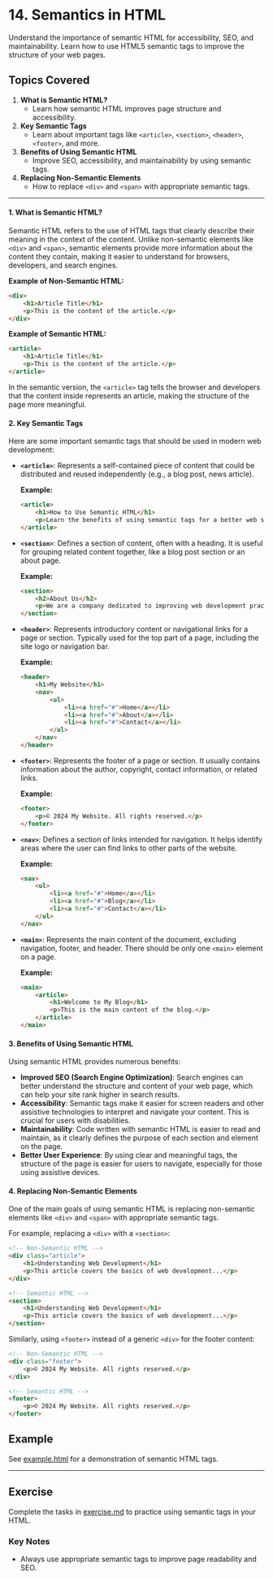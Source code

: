 # 14. Semantics in HTML

Understand the importance of semantic HTML for accessibility, SEO, and maintainability. Learn how to use HTML5 semantic tags to improve the structure of your web pages.

## Topics Covered

1. **What is Semantic HTML?**
   - Learn how semantic HTML improves page structure and accessibility.
2. **Key Semantic Tags**
   - Learn about important tags like `<article>`, `<section>`, `<header>`, `<footer>`, and more.
3. **Benefits of Using Semantic HTML**
   - Improve SEO, accessibility, and maintainability by using semantic tags.
4. **Replacing Non-Semantic Elements**
   - How to replace `<div>` and `<span>` with appropriate semantic tags.

---

#### **1. What is Semantic HTML?**

Semantic HTML refers to the use of HTML tags that clearly describe their meaning in the context of the content. Unlike non-semantic elements like `<div>` and `<span>`, semantic elements provide more information about the content they contain, making it easier to understand for browsers, developers, and search engines.

**Example of Non-Semantic HTML:**
```html
<div>
    <h1>Article Title</h1>
    <p>This is the content of the article.</p>
</div>
```

**Example of Semantic HTML:**
```html
<article>
    <h1>Article Title</h1>
    <p>This is the content of the article.</p>
</article>
```

In the semantic version, the `<article>` tag tells the browser and developers that the content inside represents an article, making the structure of the page more meaningful.

#### **2. Key Semantic Tags**

Here are some important semantic tags that should be used in modern web development:

- **`<article>`**: Represents a self-contained piece of content that could be distributed and reused independently (e.g., a blog post, news article).
  
  **Example:**
  ```html
  <article>
      <h1>How to Use Semantic HTML</h1>
      <p>Learn the benefits of using semantic tags for a better web structure.</p>
  </article>
  ```

- **`<section>`**: Defines a section of content, often with a heading. It is useful for grouping related content together, like a blog post section or an about page.
  
  **Example:**
  ```html
  <section>
      <h2>About Us</h2>
      <p>We are a company dedicated to improving web development practices.</p>
  </section>
  ```

- **`<header>`**: Represents introductory content or navigational links for a page or section. Typically used for the top part of a page, including the site logo or navigation bar.
  
  **Example:**
  ```html
  <header>
      <h1>My Website</h1>
      <nav>
          <ul>
              <li><a href="#">Home</a></li>
              <li><a href="#">About</a></li>
              <li><a href="#">Contact</a></li>
          </ul>
      </nav>
  </header>
  ```

- **`<footer>`**: Represents the footer of a page or section. It usually contains information about the author, copyright, contact information, or related links.
  
  **Example:**
  ```html
  <footer>
      <p>© 2024 My Website. All rights reserved.</p>
  </footer>
  ```

- **`<nav>`**: Defines a section of links intended for navigation. It helps identify areas where the user can find links to other parts of the website.

  **Example:**
  ```html
  <nav>
      <ul>
          <li><a href="#">Home</a></li>
          <li><a href="#">Blog</a></li>
          <li><a href="#">Contact</a></li>
      </ul>
  </nav>
  ```

- **`<main>`**: Represents the main content of the document, excluding navigation, footer, and header. There should be only one `<main>` element on a page.
  
  **Example:**
  ```html
  <main>
      <article>
          <h1>Welcome to My Blog</h1>
          <p>This is the main content of the blog.</p>
      </article>
  </main>
  ```

#### **3. Benefits of Using Semantic HTML**

Using semantic HTML provides numerous benefits:

- **Improved SEO (Search Engine Optimization)**: Search engines can better understand the structure and content of your web page, which can help your site rank higher in search results.
- **Accessibility**: Semantic tags make it easier for screen readers and other assistive technologies to interpret and navigate your content. This is crucial for users with disabilities.
- **Maintainability**: Code written with semantic HTML is easier to read and maintain, as it clearly defines the purpose of each section and element on the page.
- **Better User Experience**: By using clear and meaningful tags, the structure of the page is easier for users to navigate, especially for those using assistive devices.

#### **4. Replacing Non-Semantic Elements**

One of the main goals of using semantic HTML is replacing non-semantic elements like `<div>` and `<span>` with appropriate semantic tags.

For example, replacing a `<div>` with a `<section>`:
```html
<!-- Non-Semantic HTML -->
<div class="article">
    <h1>Understanding Web Development</h1>
    <p>This article covers the basics of web development...</p>
</div>

<!-- Semantic HTML -->
<section>
    <h1>Understanding Web Development</h1>
    <p>This article covers the basics of web development...</p>
</section>
```

Similarly, using `<footer>` instead of a generic `<div>` for the footer content:
```html
<!-- Non-Semantic HTML -->
<div class="footer">
    <p>© 2024 My Website. All rights reserved.</p>
</div>

<!-- Semantic HTML -->
<footer>
    <p>© 2024 My Website. All rights reserved.</p>
</footer>
```



## Example

See [example.html](example.html) for a demonstration of semantic HTML tags.

---

## Exercise

Complete the tasks in [exercise.md](exercise.md) to practice using semantic tags in your HTML.

### Key Notes
- Always use appropriate semantic tags to improve page readability and SEO.



